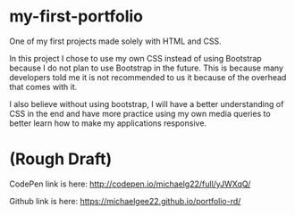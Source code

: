 # my-first-portfolio
One of my first projects made solely with HTML and CSS.

In this project I chose to use my own CSS instead of using Bootstrap because I do not plan to use Bootstrap in the future. This is because many developers told me it is not recommended to us it because of the overhead that comes with it. 

I also believe without using bootstrap, I will have a better understanding of CSS in the end and have more practice using my own media queries to better learn how to make my applications responsive.


# (Rough Draft)

CodePen link is here: http://codepen.io/michaelg22/full/yJWXqQ/

Github link is here: https://michaelgee22.github.io/portfolio-rd/

